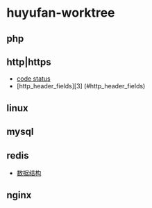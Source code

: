# huyufan-worktree
## php

## http|https
* [code status][1]
* [http_header_fields][3] (#http_header_fields)

## linux

## mysql

## redis
* [数据结构][2]

## nginx



[1]: https://github.com/huyufan/example-tools/blob/master/https/status.md
[2]: https://github.com/huyufan/example-tools/blob/master/redis/readme.md
[1]: https://github.com/huyufan/example-tools/blob/master/https/status.md
